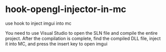 # hook-opengl-injector-in-mc
 use hook to inject imgui into mc
 
 You need to use Visual Studio to open the SLN file and compile the entire project. After the compilation is complete, find the compiled DLL file, inject it into MC, and press the insert key to open imgui
